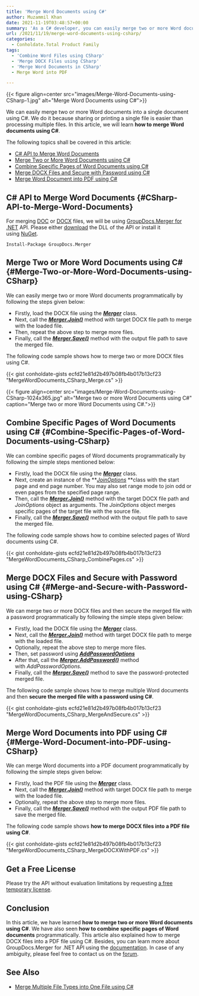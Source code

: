 ```yaml
---
title: 'Merge Word Documents using C#'
author: Muzammil Khan
date: 2021-11-19T03:48:57+00:00
summary: 'As a C# developer, you can easily merge two or more Word documents into a single document programmatically. In this article, you will learn <strong>how to merge Word documents using C#</strong>.'
url: /2021/11/19/merge-word-documents-using-csharp/
categories:
  - Conholdate.Total Product Family
tags:
  - 'Combine Word Files using CSharp'
  - 'Merge DOCX Files using CSharp'
  - 'Merge Word Documents in CSharp'
  - Merge Word into PDF

---
```



{{< figure align=center src="images/Merge-Word-Documents-using-CSharp-1.jpg" alt="Merge Word Documents using C#">}}
 

We can easily merge two or more Word documents into a single document using C#. We do it because sharing or printing a single file is easier than processing multiple files. In this article, we will learn&nbsp;**how to merge Word documents using C#**.

The following topics shall be covered in this article:

  * [C# API to Merge Word Documents][2]
  * [Merge Two or More Word Documents using C#][3]
  * [Combine Specific Pages of Word Documents using C#][4]
  * [Merge DOCX Files and Secure with Password using C#][5]
  * [Merge Word Document into PDF using C#][6]

## C# API to Merge Word Documents {#CSharp-API-to-Merge-Word-Documents}

For merging [DOC][7] or [DOCX][8]&nbsp;files, we will be using [GroupDocs.Merger for .NET][9] API. Please either [download][10]&nbsp;the DLL of the API or install it using&nbsp;[NuGet][11].

<pre class="wp-block-code"><code>Install-Package GroupDocs.Merger</code></pre>

## Merge Two or More Word Documents using C# {#Merge-Two-or-More-Word-Documents-using-CSharp}

We can easily merge two or more Word documents programmatically by following the steps given below:

  * Firstly, load the DOCX file using the&nbsp;**_[Merger][12]_**&nbsp;class.
  * Next, call the&nbsp;**_[Merger.Join()][13]_**&nbsp;method with target DOCX file path to merge with the loaded file.
  * Then, repeat the above step to merge more files.
  * Finally, call the&nbsp;**_[Merger.Save()][14]_**&nbsp;method with the output file path to save the merged file.

The following code sample shows how to merge two or more DOCX files using C#.

{{< gist conholdate-gists ecfd21e81d2b497b08fb4b017b13cf23 "MergeWordDocuments_CSharp_Merge.cs" >}}

{{< figure align=center src="images/Merge-Word-Documents-using-CSharp-1024x365.jpg" alt="Merge two or more Word Documents using C#" caption="Merge two or more Word Documents using C#.">}}
 

## Combine Specific Pages of Word Documents using C# {#Combine-Specific-Pages-of-Word-Documents-using-CSharp}

We can combine specific pages of Word documents programmatically by following the simple steps mentioned below:

  * Firstly, load the DOCX file using the&nbsp;**_[Merger][12]_**&nbsp;class.
  * Next, create an instance of the&nbsp;**_[JoinOptions][16]_&nbsp;**class with the start page and end page number. You may also set range mode to join odd or even pages from the specified page range. 
  * Then, call the _**[Merger.Join()][13]**_ method with the target DOCX file path and _JoinOptions_ object as arguments. The _JoinOptions_ object merges specific pages of the target file with the source file.
  * Finally, call the&nbsp;**_[Merger.Save()][14]_**&nbsp;method with the output file path to save the merged file.

The following code sample shows how to combine selected pages of Word documents using C#.

{{< gist conholdate-gists ecfd21e81d2b497b08fb4b017b13cf23 "MergeWordDocuments_CSharp_CombinePages.cs" >}}

## Merge DOCX Files and Secure with Password using C# {#Merge-and-Secure-with-Password-using-CSharp}

We can merge two or more DOCX files and then secure the merged file with a password programmatically by following the simple steps given below:

  * Firstly, load the DOCX file using the&nbsp;**_[Merger][12]_**&nbsp;class.
  * Next, call the&nbsp;**_[Merger.Join()][13]_**&nbsp;method with target DOCX file path to merge with the loaded file.
  * Optionally, repeat the above step to merge more files.
  * Then, set password using&nbsp;**_[AddPasswordOptions][17]_**
  * After that, call the&nbsp;**_[Merger.AddPassword()][18]_**&nbsp;method with&nbsp;_AddPasswordOptions_.
  * Finally, call the&nbsp;**_[Merger.Save()][14]_**&nbsp;method to save the password-protected merged file.

The following code sample shows how to merge multiple Word documents and then **secure the merged file with a password using C#**.

{{< gist conholdate-gists ecfd21e81d2b497b08fb4b017b13cf23 "MergeWordDocuments_CSharp_MergeAndSecure.cs" >}}

## Merge Word Documents into PDF using C# {#Merge-Word-Document-into-PDF-using-CSharp}

We can merge Word documents into a PDF document programmatically by following the simple steps given below:

  * Firstly, load the PDF file using the&nbsp;**_[Merger][12]_**&nbsp;class.
  * Next, call the&nbsp;**_[Merger.Join()][13]_**&nbsp;method with target DOCX file path to merge with the loaded file.
  * Optionally, repeat the above step to merge more files.
  * Finally, call the&nbsp;**_[Merger.Save()][14]_**&nbsp;method with the output PDF file path to save the merged file.

The following code sample shows **how to merge DOCX files into a PDF file using C#**.

{{< gist conholdate-gists ecfd21e81d2b497b08fb4b017b13cf23 "MergeWordDocuments_CSharp_MergeDOCXWithPDF.cs" >}}

## Get a Free License

Please try the API without evaluation limitations by requesting&nbsp;[a free temporary license][19].

## Conclusion

In this article, we have learned&nbsp;**how to&nbsp;merge two or more Word documents using&nbsp;C#**. We have also seen **how to combine specific pages of Word documents** programmatically. This article also explained how to merge DOCX files into a PDF file using C#. Besides, you can learn more about GroupDocs.Merger for .NET API using the&nbsp;[documentation][20]. In case of any ambiguity, please feel free to contact us on the&nbsp;[forum][21].

## See Also

  * [Merge Multiple File Types into One File using C#][22]

 [1]: https://blog.conholdate.com/wp-content/uploads/sites/27/2021/11/Merge-Word-Documents-using-CSharp-1.jpg
 [2]: #CSharp-API-to-Merge-Word-Documents
 [3]: #Merge-Two-or-More-Word-Documents-using-CSharp
 [4]: #Combine-Specific-Pages-of-Word-Documents-using-CSharp
 [5]: #Merge-and-Secure-with-Password-using-CSharp
 [6]: #Merge-Word-Document-into-PDF-using-CSharp
 [7]: https://docs.fileformat.com/word-processing/doc/
 [8]: https://docs.fileformat.com/word-processing/docx/
 [9]: https://products.groupdocs.com/merger/net
 [10]: https://downloads.groupdocs.com/merger/net
 [11]: https://www.nuget.org/packages/groupdocs.merger
 [12]: https://apireference.groupdocs.com/merger/net/groupdocs.merger/Merger
 [13]: https://apireference.groupdocs.com/merger/net/groupdocs.merger.merger/join/methods/2
 [14]: https://apireference.groupdocs.com/merger/net/groupdocs.merger.merger/save/methods/1
 [15]: https://blog.conholdate.com/wp-content/uploads/sites/27/2021/11/Merge-Word-Documents-using-CSharp.jpg
 [16]: https://apireference.groupdocs.com/merger/net/groupdocs.merger.domain.options/JoinOptions
 [17]: https://apireference.groupdocs.com/merger/net/groupdocs.merger.domain.options/AddPasswordOptions
 [18]: https://apireference.groupdocs.com/merger/net/groupdocs.merger/merger/methods/addpassword
 [19]: https://purchase.groupdocs.com/temporary-license
 [20]: https://docs.groupdocs.com/merger/net/
 [21]: https://forum.groupdocs.com/c/merger/
 [22]: https://blog.groupdocs.com/2021/05/04/merge-multiple-file-types-using-csharp/




